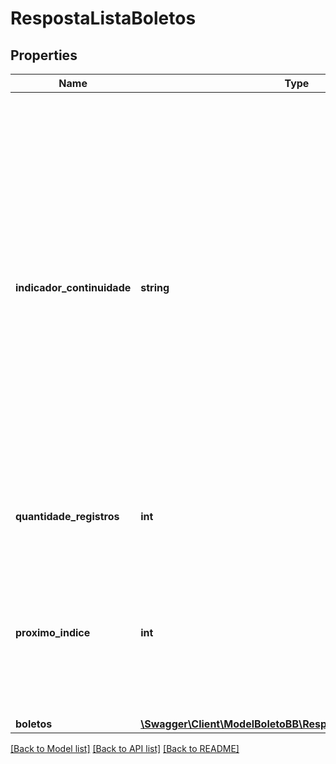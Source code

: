 # RespostaListaBoletos

## Properties
Name | Type | Description | Notes
------------ | ------------- | ------------- | -------------
**indicador_continuidade** | **string** | Indicador de que a consulta resultou em uma quantidade superior a 300 boletos (capacidade de resposta por requisição do serviço). Uma nova requisição, nos mesmos moldes, deve ser feita para consultar o restante dos boletos. Para tanto, deverá ser utilizado o valor informado no atributo \&quot;Número Último Registro\&quot; como valor inicial da próxima consulta. | [optional] 
**quantidade_registros** | **int** | Quantidade de boletos que atendem os critérios da requisição. | [optional] 
**proximo_indice** | **int** | Número do último registro apresentado pela lista, que poderá ser utilizado como parâmetro inicial de uma nova requisição para consultar os boletos restantes. | [optional] 
**boletos** | [**\Swagger\Client\ModelBoletoBB\RespostaListaBoletosBoletos[]**](RespostaListaBoletosBoletos.md) |  | [optional] 

[[Back to Model list]](../../README.md#documentation-for-models) [[Back to API list]](../../README.md#documentation-for-api-endpoints) [[Back to README]](../../README.md)

